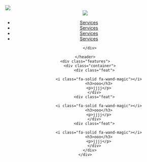 <!DOCTYPE html>
<html lang="en">
<head>
    <meta charset="UTF-8">
    <meta http-equiv="X-UA-Compatible" content="IE=edge">
    <meta name="viewport" content="width=device-width, initial-scale=1.0">
    <title>Document</title>
    <link rel="stylesheet" href="css/style.css">
    <link rel="stylesheet" href="fontawesome-free-6.2.1-web/css/all.css">
    <link rel="stylesheet" href="normalize.css">
    <style>
        body{
            background-image: url('');
        }
    </style>
</head>
<body>
    <img src="https://img.freepik.com/premium-photo/tropical-sea-with-blue-sky-clouds_38535-520.jpg?w=2000">
    <header>
        <div class="container">
            <img src="images/logo.png" class="logo">
            <div class="links">
                <i class="fa-solid fa-bars"></i>
                <ul>
                    <li><a href="#services">Services</a></li>
                    <li><a href="#services">Services</a></li>
                    <li><a href="#services">Services</a></li>
                    <li><a href="#services">Services</a></li>
                </ul>
            </div>
            

        </div>
        
    </header>
    <div class="features">
        <div class="container">
            <div class="feat">
                
                <i class="fa-solid fa-wand-magic"></i>
                <h3>ooo</h3>
                <p>jjjj</p>
            </div>
            <div class="feat">
                
                <i class="fa-solid fa-wand-magic"></i>
                <h3>ooo</h3>
                <p>jjjj</p>
            </div>
            <div class="feat">
                
                <i class="fa-solid fa-wand-magic"></i>
                <h3>ooo</h3>
                <p>jjjj</p>
            </div>
        </div>
    </div>
 
</body>
</html>
